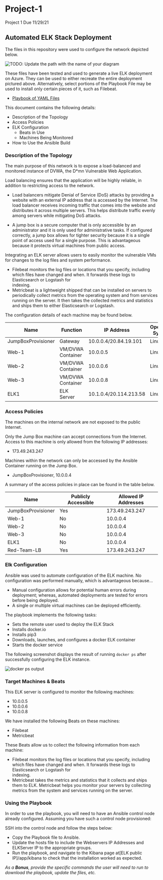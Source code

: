 # Project-1
Project 1 Due 11/29/21
## Automated ELK Stack Deployment

The files in this repository were used to configure the network depicted below.

![TODO: Update the path with the name of your diagram](Images/diagram_filename.png)

These files have been tested and used to generate a live ELK deployment on Azure. They can be used to either recreate the entire deployment pictured above. Alternatively, select portions of the Playbook File may be used to install only certain pieces of it, such as Filebeat.

- [Playbook of YAML Files](https://github.com/curlyjen28/Project-1/tree/main/Ansible)

This document contains the following details:
- Description of the Topology
- Access Policies
- ELK Configuration
  - Beats in Use
  - Machines Being Monitored
- How to Use the Ansible Build


### Description of the Topology

The main purpose of this network is to expose a load-balanced and monitored instance of DVWA, the D*mn Vulnerable Web Application.

Load balancing ensures that the application will be highly reliable, in addition to restricting access to the network.
- Load balancers mitigate Denial of Service (DoS) attacks by providing a website with an external IP address that is accessed by the Internet. The load balancer receives   incoming traffic that comes into the website and distributes it across multiple servers. This helps distribute traffic evenly among servers while mitigating DoS           attacks. 

- A jump box is a secure computer that is only accessible by an administrator and it is only used for administrative tasks. If configured correctly, a jump box allows for   tighter security because it is a single point of access used for a single purpose. This is advantageous because it protects virtual machines from public 
  access. 

Integrating an ELK server allows users to easily monitor the vulnerable VMs for changes to the log files and system performance. 
- Filebeat monitors the log files or locations that you specify, including which files have changed and when. It forwards these logs to Elasticsearch or Logstash for   
  indexing. 
- Metricbeat is a lightweight shipped that can be installed on servers to periodically collect metrics from the operating system and from services running on the server.   It then takes the collected metrics and statistics and ships them to either Elasticsearch or Logstash. 

The configuration details of each machine may be found below.

|   Name   |  Function        | IP Address              | Operating System |
|----------|------------------|-------------------------|------------------|
| JumpBoxProvisioner | Gateway          | 10.0.0.4/20.84.19.101   | Linux            |
| Web-1              |VM/DVWA Container | 10.0.0.5                | Linux            |
| Web-2              |VM/DVWA Container | 10.0.0.6                | Linux            |
| Web-3              |VM/DVWA Container | 10.0.0.8                | Linux            |
| ELK1               | ELK Server       | 10.1.0.4/20.114.213.58  | Linux            |

### Access Policies

The machines on the internal network are not exposed to the public Internet. 

Only the Jump Box machine can accept connections from the Internet. Access to this machine is only allowed from the following IP addresses:
- 173.49.243.247

Machines within the network can only be accessed by the Ansible Container running on the Jump Box.
- JumpBoxProvisioner, 10.0.0.4


A summary of the access policies in place can be found in the table below.

| Name     | Publicly Accessible | Allowed IP Addresses |
|----------|---------------------|----------------------|
| JumpBoxProvisioner | Yes       |  173.49.243.247      |
|  Web-1             |  No       |    10.0.0.4          |
|  Web-2             |  No       |    10.0.0.4          |
|  Web-3             |  No       |    10.0.0.4          |
|  ELK1              |  No       |    10.0.0.4          |
|  Red-Team-LB       | Yes       |  173.49.243.247      |

### Elk Configuration

Ansible was used to automate configuration of the ELK machine. No configuration was performed manually, which is advantageous because...
- Manual configuration allows for potential human errors during deployment; whereas, automated deployments are tested for errors before being deployed.
- A single or multiple virtual machines can be deployed efficiently. 

The playbook implements the following tasks:
- Sets the remote user used to deploy the ELK Stack
- Installs docker.io
- Installs pip3
- Downloads, launches, and configures a docker ELK container
- Starts the docker service

The following screenshot displays the result of running `docker ps` after successfully configuring the ELK instance.

![docker ps output](https://github.com/curlyjen28/Project-1/blob/main/Images/dockerpsoutput.JPG)

### Target Machines & Beats
This ELK server is configured to monitor the following machines:
- 10.0.0.5
- 10.0.0.6
- 10.0.0.8

We have installed the following Beats on these machines:
- Filebeat
- Metricbeat

These Beats allow us to collect the following information from each machine:
- Filebeat monitors the log files or locations that you specify, including which files have changed and when. It forwards these logs to Elasticsearch or Logstash for   
  indexing. 
- Metricbeat takes the metrics and statistics that it collects and ships them to ELK. Metricbeat helps you monitor your servers by collecting metrics from the system and   services running on the server. 

### Using the Playbook
In order to use the playbook, you will need to have an Ansible control node already configured. Assuming you have such a control node provisioned: 

SSH into the control node and follow the steps below:
- Copy the Playbook file to Ansible.
- Update the hosts file to include the Webservers IP Addresses and ELKServer IP to the appropriate groups. 
- Run the playbook, and navigate to the Kibana page at[ELK public IP]/app/kibana to check that the installation worked as expected.



_As a **Bonus**, provide the specific commands the user will need to run to download the playbook, update the files, etc._
